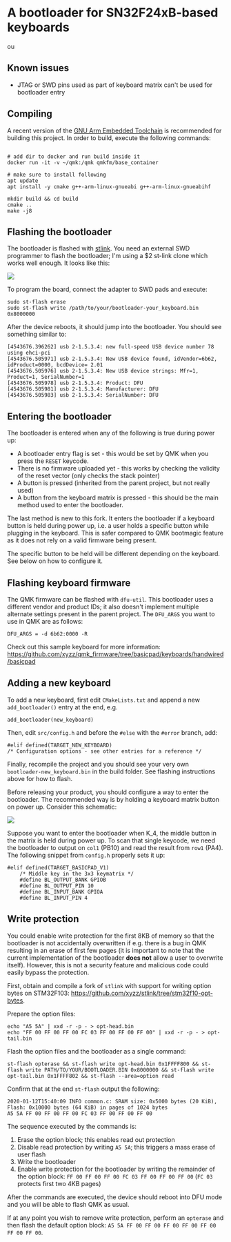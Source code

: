 # A bootloader for SN32F24xB-based keyboards
ou
## Known issues

- JTAG or SWD pins used as part of keyboard matrix can't be used for bootloader entry

## Compiling

A recent version of the [GNU Arm Embedded Toolchain](https://developer.arm.com/tools-and-software/open-source-software/developer-tools/gnu-toolchain/gnu-rm) is recommended for building this project. In order to build, execute the following commands:

```

# add dir to docker and run build inside it
docker run -it -v ~/qmk:/qmk qmkfm/base_container

# make sure to install following
apt update
apt install -y cmake g++-arm-linux-gnueabi g++-arm-linux-gnueabihf

mkdir build && cd build
cmake ..
make -j8
```

## Flashing the bootloader

The bootloader is flashed with [stlink](https://github.com/texane/stlink). You need an external SWD programmer to flash the bootloader; I'm using a $2 st-link clone which works well enough. It looks like this:

![](/img/stlink.jpg)

To program the board, connect the adapter to SWD pads and execute:

```
sudo st-flash erase
sudo st-flash write /path/to/your/bootloader-your_keyboard.bin 0x8000000
```

After the device reboots, it should jump into the bootloader. You should see something similar to:

```
[4543676.396262] usb 2-1.5.3.4: new full-speed USB device number 78 using ehci-pci
[4543676.505971] usb 2-1.5.3.4: New USB device found, idVendor=6b62, idProduct=0000, bcdDevice= 2.01
[4543676.505976] usb 2-1.5.3.4: New USB device strings: Mfr=1, Product=1, SerialNumber=1
[4543676.505978] usb 2-1.5.3.4: Product: DFU
[4543676.505981] usb 2-1.5.3.4: Manufacturer: DFU
[4543676.505983] usb 2-1.5.3.4: SerialNumber: DFU
```

## Entering the bootloader

The bootloader is entered when any of the following is true during power up:

- A bootloader entry flag is set - this would be set by QMK when you press the `RESET` keycode.
- There is no firmware uploaded yet - this works by checking the validity of the reset vector (only checks the stack pointer)
- A button is pressed (inherited from the parent project, but not really used)
- A button from the keyboard matrix is pressed - this should be the main method used to enter the bootloader.

The last method is new to this fork. It enters the bootloader if a keyboard button is held during power up, i.e. a user holds a specific button while plugging in the keyboard. This is safer compared to QMK bootmagic feature as it does not rely on a valid firmware being present.

The specific button to be held will be different depending on the keyboard. See below on how to configure it.

## Flashing keyboard firmware

The QMK firmware can be flashed with `dfu-util`. This bootloader uses a different vendor and product IDs; it also doesn't implement multiple alternate settings present in the parent project. The `DFU_ARGS` you want to use in QMK are as follows:

```
DFU_ARGS = -d 6b62:0000 -R
```

Check out this sample keyboard for more information: https://github.com/xyzz/qmk_firmware/tree/basicpad/keyboards/handwired/basicpad

## Adding a new keyboard

To add a new keyboard, first edit `CMakeLists.txt` and append a new `add_bootloader()` entry at the end, e.g.

```
add_bootloader(new_keyboard)
```

Then, edit `src/config.h` and before the `#else` with the `#error` branch, add:

```
#elif defined(TARGET_NEW_KEYBOARD)
/* Configuration options - see other entries for a reference */
```

Finally, recompile the project and you should see your very own `bootloader-new_keyboard.bin` in the build folder. See flashing instructions above for how to flash.

Before releasing your product, you should configure a way to enter the bootloader. The recommended way is by holding a keyboard matrix button on power up. Consider this schematic:

![](/img/schematic.png)

Suppose you want to enter the bootloader when K_4, the middle button in the matrix is held during power up. To scan that single keycode, we need the bootloader to output on `col1` (PB10) and read the result from `row1` (PA4). The following snippet from `config.h` properly sets it up:

```
#elif defined(TARGET_BASICPAD_V1)
    /* Middle key in the 3x3 keymatrix */
    #define BL_OUTPUT_BANK GPIOB
    #define BL_OUTPUT_PIN 10
    #define BL_INPUT_BANK GPIOA
    #define BL_INPUT_PIN 4
```

## Write protection

You could enable write protection for the first 8KB of memory so that the bootloader is not accidentally overwritten if e.g. there is a bug in QMK resulting in an erase of first few pages (it is important to note that the current implementation of the bootloader **does not** allow a user to overwrite itself). However, this is not a security feature and malicious code could easily bypass the protection.

First, obtain and compile a fork of `stlink` with support for writing option bytes on STM32F103: https://github.com/xyzz/stlink/tree/stm32f10-opt-bytes.

Prepare the option files:

```
echo "A5 5A" | xxd -r -p - > opt-head.bin
echo "FF 00 FF 00 FF 00 FC 03 FF 00 FF 00 FF 00" | xxd -r -p - > opt-tail.bin
```

Flash the option files and the bootloader as a single command:

```
st-flash opterase && st-flash write opt-head.bin 0x1FFFF800 && st-flash write PATH/TO/YOUR/BOOTLOADER.BIN 0x8000000 && st-flash write opt-tail.bin 0x1FFFF802 && st-flash --area=option read
```

Confirm that at the end `st-flash` output the following:

```
2020-01-12T15:40:09 INFO common.c: SRAM size: 0x5000 bytes (20 KiB), Flash: 0x10000 bytes (64 KiB) in pages of 1024 bytes
A5 5A FF 00 FF 00 FF 00 FC 03 FF 00 FF 00 FF 00
```

The sequence executed by the commands is:

1) Erase the option block; this enables read out protection
2) Disable read protection by writing `A5 5A`; this triggers a mass erase of user flash
3) Write the bootloader
4) Enable write protection for the bootloader by writing the remainder of the option block: `FF 00 FF 00 FF 00 FC 03 FF 00 FF 00 FF 00` (`FC 03` protects first two 4KB pages)

After the commands are executed, the device should reboot into DFU mode and you will be able to flash QMK as usual.

If at any point you wish to remove write protection, perform an `opterase` and then flash the default option block: `A5 5A FF 00 FF 00 FF 00 FF 00 FF 00 FF 00 FF 00`.
